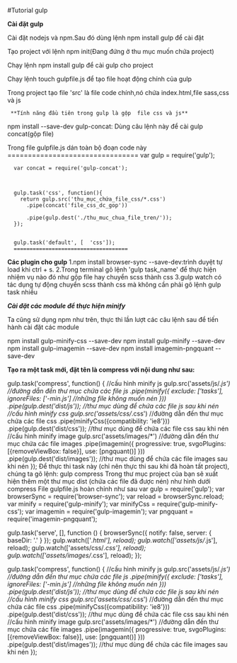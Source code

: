 #Tutorial gulp

  **Cài đặt gulp**

Cài đặt nodejs và npm.Sau đó dùng lệnh npm install gulp để cài đặt 

Tạo project với lệnh npm init(Đang đứng ở thu mục muốn chứa project)

Chạy lệnh npm install gulp để cài gulp cho project

Chạy lệnh touch gulpfile.js để tạo file hoạt động chính của gulp

Trong project tạo file 'src' là file code chính,nó chứa index.html,file sass,css và js

     **Tính năng đầu tiên trong gulp là gộp  file css và js**

npm install --save-dev gulp-concat:  Dùng câu lệnh này để cài gulp concat(gộp file)

Trong file gulpfile.js dán toàn bộ đoạn code này
    ================================
    var gulp = require('gulp');
     
      var concat = require('gulp-concat');
     
      
     
      gulp.task('css', function(){
        return gulp.src('thu_mục_chứa_file_css/*.css')
          .pipe(concat('file_css_dc_gop'))
          
          .pipe(gulp.dest('./thu_muc_chua_file_tren/'));
      });

     
      gulp.task('default', [  'css']);
      ====================================
   
      
      
**Các plugin cho gulp**
1.npm install browser-sync --save-dev:trình duyệt tự load khi ctrl + s.
2.Trong terminal gõ lệnh 'gulp task_name' để thực hiện nhiệm vụ nào đó như gộp file hay chuyển scss thành css
3.gulp watch có tác dụng tự động chuyển scss thành css mà không cần phải gõ lệnh gulp task nhiều






***Cài đặt các module để thực hiện minify***

Ta cũng sử dụng npm như trên, thực thi lần lượt các câu lệnh sau để tiến hành cài đặt các module

npm install gulp-minify-css --save-dev
npm install gulp-minify --save-dev
npm install gulp-imagemin --save-dev
npm install imagemin-pngquant --save-dev

**Tạo ra một task mới, đặt tên là compress với nội dung như sau:**


gulp.task('compress', function() {
  //cấu hình minify js
  gulp.src('assets/js/*.js') //đường dẫn đến thư mục chứa các file js
    .pipe(minify({
        exclude: ['tasks'],
        ignoreFiles: ['-min.js'] //những file không muốn nén
    }))
    .pipe(gulp.dest('dist/js')); //thư mục dùng để chứa các file js sau khi nén
  //cấu hình minify css
  gulp.src('assets/css/*.css') //đường dẫn đến thư mục chứa các file css
    .pipe(minifyCss({compatibility: 'ie8'}))
    .pipe(gulp.dest('dist/css')); //thư mục dùng để chứa các file css sau khi nén
  //cấu hình minify image
  gulp.src('assets/images/*') //đường dẫn đến thư mục chứa các file images
    .pipe(imagemin({
        progressive: true,
        svgoPlugins: [{removeViewBox: false}],
        use: [pngquant()]
    }))
    .pipe(gulp.dest('dist/images')); //thư mục dùng để chứa các file images sau khi nén
});
     Để thực thi task này (chỉ nên thực thi sau khi đã hoàn tất project), chúng ta gõ lệnh: gulp compress
     Trong thư mục project của bạn sẽ xuất hiện thêm một thư mục dist (chứa các file đã được nén) như hình dưới
     compress
File gulpfile.js hoàn chỉnh như sau
var gulp = require('gulp');
var browserSync = require('browser-sync');
var reload = browserSync.reload;
var minify = require('gulp-minify');
var minifyCss = require('gulp-minify-css');
var imagemin = require('gulp-imagemin');
var pngquant = require('imagemin-pngquant');

gulp.task('serve', [], function () {
    browserSync({
        notify: false,
        server: {
            baseDir: '.'
        }
    });
    gulp.watch(['*.html'], reload);
    gulp.watch(['assets/js/*.js'], reload);
    gulp.watch(['assets/css/*.css'], reload);
    gulp.watch(['assets/images/*.css'], reload);
});

gulp.task('compress', function() {
  //cấu hình minify js
  gulp.src('assets/js/*.js') //đường dẫn đến thư mục chứa các file js
    .pipe(minify({
        exclude: ['tasks'],
        ignoreFiles: ['-min.js'] //những file không muốn nén
    }))
    .pipe(gulp.dest('dist/js')); //thư mục dùng để chứa các file js sau khi nén
  //cấu hình minify css
  gulp.src('assets/css/*.css') //đường dẫn đến thư mục chứa các file css
    .pipe(minifyCss({compatibility: 'ie8'}))
    .pipe(gulp.dest('dist/css')); //thư mục dùng để chứa các file css sau khi nén
  //cấu hình minify image
  gulp.src('assets/images/*') //đường dẫn đến thư mục chứa các file images
    .pipe(imagemin({
        progressive: true,
        svgoPlugins: [{removeViewBox: false}],
        use: [pngquant()]
    }))
    .pipe(gulp.dest('dist/images')); //thư mục dùng để chứa các file images sau khi nén
});
